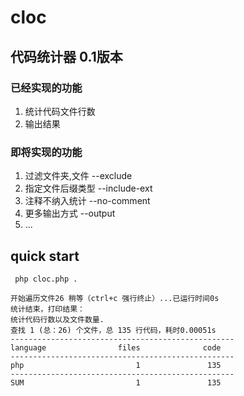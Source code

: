 # cloc
## 代码统计器 0.1版本
### 已经实现的功能
   1. 统计代码文件行数
   2. 输出结果

### 即将实现的功能
   1. 过滤文件夹,文件     --exclude
   2. 指定文件后缀类型    --include-ext
   3. 注释不纳入统计      --no-comment
   4. 更多输出方式        --output  
   5. ...

## quick start

  ` php cloc.php .`

    开始遍历文件26 稍等（ctrl+c 强行终止）...已运行时间0s
    统计结束，打印结果：
    统计代码行数以及文件数量.
    查找 1 (总：26) 个文件，总 135 行代码，耗时0.00051s
    --------------------------------------------------
    language     	        files 	           code
    --------------------------------------------------
    php          	            1 	            135
    --------------------------------------------------
    SUM          	            1 	            135
